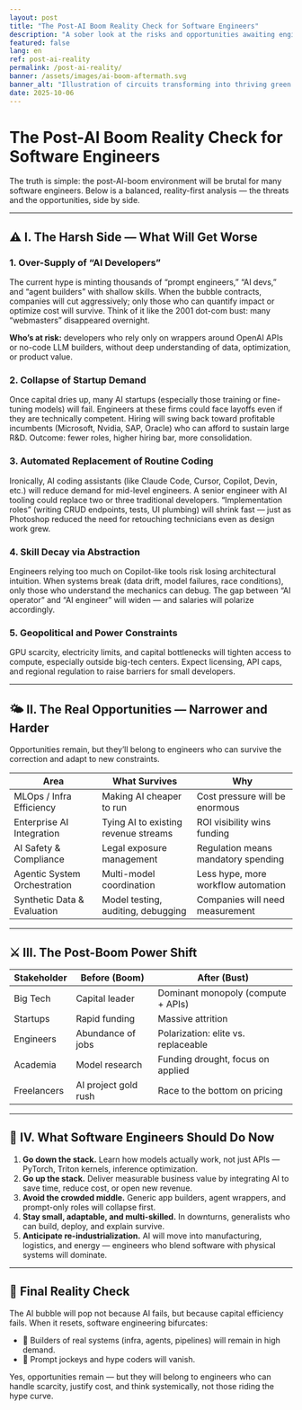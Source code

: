 ```yaml
---
layout: post
title: "The Post-AI Boom Reality Check for Software Engineers"
description: "A sober look at the risks and opportunities awaiting engineers once the AI funding frenzy cools."
featured: false
lang: en
ref: post-ai-reality
permalink: /post-ai-reality/
banner: /assets/images/ai-boom-aftermath.svg
banner_alt: "Illustration of circuits transforming into thriving green branches"
date: 2025-10-06
---
```


# The Post-AI Boom Reality Check for Software Engineers

The truth is simple: the post-AI-boom environment will be brutal for many software engineers. Below is a balanced, reality-first analysis — the threats and the opportunities, side by side.

---

## ⚠️ I. The Harsh Side — What Will Get Worse

### 1. Over-Supply of “AI Developers”
The current hype is minting thousands of “prompt engineers,” “AI devs,” and “agent builders” with shallow skills. When the bubble contracts, companies will cut aggressively; only those who can quantify impact or optimize cost will survive. Think of it like the 2001 dot-com bust: many “webmasters” disappeared overnight.

**Who’s at risk:** developers who rely only on wrappers around OpenAI APIs or no-code LLM builders, without deep understanding of data, optimization, or product value.

### 2. Collapse of Startup Demand
Once capital dries up, many AI startups (especially those training or fine-tuning models) will fail. Engineers at these firms could face layoffs even if they are technically competent. Hiring will swing back toward profitable incumbents (Microsoft, Nvidia, SAP, Oracle) who can afford to sustain large R&D. Outcome: fewer roles, higher hiring bar, more consolidation.

### 3. Automated Replacement of Routine Coding
Ironically, AI coding assistants (like Claude Code, Cursor, Copilot, Devin, etc.) will reduce demand for mid-level engineers. A senior engineer with AI tooling could replace two or three traditional developers. “Implementation roles” (writing CRUD endpoints, tests, UI plumbing) will shrink fast — just as Photoshop reduced the need for retouching technicians even as design work grew.

### 4. Skill Decay via Abstraction
Engineers relying too much on Copilot-like tools risk losing architectural intuition. When systems break (data drift, model failures, race conditions), only those who understand the mechanics can debug. The gap between “AI operator” and “AI engineer” will widen — and salaries will polarize accordingly.

### 5. Geopolitical and Power Constraints
GPU scarcity, electricity limits, and capital bottlenecks will tighten access to compute, especially outside big-tech centers. Expect licensing, API caps, and regional regulation to raise barriers for small developers.

---

## 🌤 II. The Real Opportunities — Narrower and Harder
Opportunities remain, but they’ll belong to engineers who can survive the correction and adapt to new constraints.

| Area | What Survives | Why |
| --- | --- | --- |
| MLOps / Infra Efficiency | Making AI cheaper to run | Cost pressure will be enormous |
| Enterprise AI Integration | Tying AI to existing revenue streams | ROI visibility wins funding |
| AI Safety & Compliance | Legal exposure management | Regulation means mandatory spending |
| Agentic System Orchestration | Multi-model coordination | Less hype, more workflow automation |
| Synthetic Data & Evaluation | Model testing, auditing, debugging | Companies will need measurement |

---

## ⚔️ III. The Post-Boom Power Shift

| Stakeholder | Before (Boom) | After (Bust) |
| --- | --- | --- |
| Big Tech | Capital leader | Dominant monopoly (compute + APIs) |
| Startups | Rapid funding | Massive attrition |
| Engineers | Abundance of jobs | Polarization: elite vs. replaceable |
| Academia | Model research | Funding drought, focus on applied |
| Freelancers | AI project gold rush | Race to the bottom on pricing |

---

## 🧩 IV. What Software Engineers Should Do Now

1. **Go down the stack.** Learn how models actually work, not just APIs — PyTorch, Triton kernels, inference optimization.
2. **Go up the stack.** Deliver measurable business value by integrating AI to save time, reduce cost, or open new revenue.
3. **Avoid the crowded middle.** Generic app builders, agent wrappers, and prompt-only roles will collapse first.
4. **Stay small, adaptable, and multi-skilled.** In downturns, generalists who can build, deploy, and explain survive.
5. **Anticipate re-industrialization.** AI will move into manufacturing, logistics, and energy — engineers who blend software with physical systems will dominate.

---

## 🧠 Final Reality Check

The AI bubble will pop not because AI fails, but because capital efficiency fails. When it resets, software engineering bifurcates:

- 🧱 Builders of real systems (infra, agents, pipelines) will remain in high demand.
- 🎨 Prompt jockeys and hype coders will vanish.

Yes, opportunities remain — but they will belong to engineers who can handle scarcity, justify cost, and think systemically, not those riding the hype curve.
